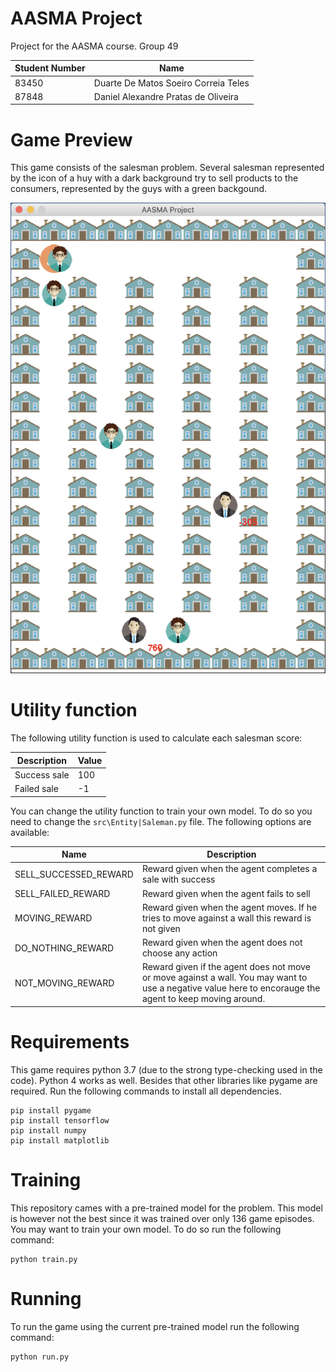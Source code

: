 # AASMA Project
Project for the AASMA course.
Group 49

| Student Number | Name |
|----------------|-------|
|83450|Duarte De Matos Soeiro Correia Teles|
|87848|Daniel Alexandre Pratas de Oliveira|


# Game Preview
This game consists of the salesman problem. Several salesman represented by the icon of a huy with a dark background try to sell products to the consumers, represented by the guys with a green backgound.

![Game Screenshot](https://github.com/daniel3303/aasma-project/raw/master/screenshot.png)

# Utility function
The following utility function is used to calculate each salesman score:

| Description | Value |
| ----------- | ----- |
| Success sale | 100 |
| Failed sale | -1 |

You can change the utility function to train your own model. To do so you need to change the `src\Entity|Saleman.py` file. The following options are available:


| Name | Description |
| ----------- | ----- |
| SELL_SUCCESSED_REWARD | Reward given when the agent completes a sale with success |
| SELL_FAILED_REWARD | Reward given when the agent fails to sell |
| MOVING_REWARD | Reward given when the agent moves. If he tries to move against a wall this reward is not given |
| DO_NOTHING_REWARD | Reward given when the agent does not choose any action |
| NOT_MOVING_REWARD | Reward given if the agent does not move or move against a wall. You may want to use a negative value here to encorauge the agent to keep moving around. |


# Requirements
This game requires python 3.7 (due to the strong type-checking used in the code). Python 4 works as well.
Besides that other libraries like pygame are required. Run the following commands to install all dependencies.

    pip install pygame
    pip install tensorflow
    pip install numpy
    pip install matplotlib
    
# Training
This repository cames with a pre-trained model for the problem. This model is however not the best since it was trained over only 136 game episodes. You may want to train your own model. To do so run the following command:

    python train.py
    
# Running
To run the game using the current pre-trained model run the following command:

    python run.py
    

    
